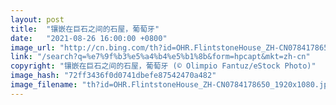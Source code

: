 ```yaml
---
layout: post
title:  "镶嵌在巨石之间的石屋，葡萄牙"
date:   "2021-08-26 16:00:00 +0800"
image_url: "http://cn.bing.com/th?id=OHR.FlintstoneHouse_ZH-CN0784178650_1920x1080.jpg&rf=LaDigue_1920x1080.jpg&pid=hp"
link: "/search?q=%e7%9f%b3%e5%a4%b4%e5%b1%8b&form=hpcapt&mkt=zh-cn"
copyright: "镶嵌在巨石之间的石屋，葡萄牙 (© Olimpio Fantuz/eStock Photo)"
image_hash: "72ff3436f0d0741dbefe87542470a482"
image_filename: "th?id=OHR.FlintstoneHouse_ZH-CN0784178650_1920x1080.jpg&rf=LaDigue_1920x1080.jpg&pid=hp"
---
```

